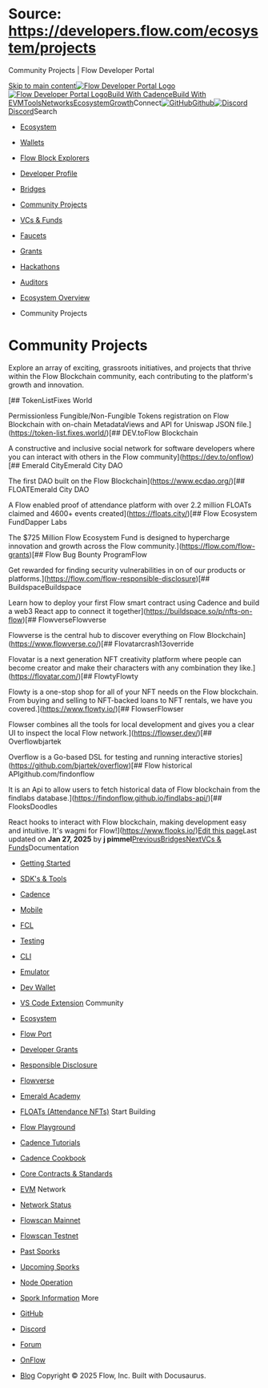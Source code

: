 # Source: https://developers.flow.com/ecosystem/projects




Community Projects | Flow Developer Portal





[Skip to main content](#__docusaurus_skipToContent_fallback)[![Flow Developer Portal Logo](/img/flow-docs-logo-dark.png)![Flow Developer Portal Logo](/img/flow-docs-logo-light.png)](/)[Build With Cadence](/build/flow)[Build With EVM](/evm/about)[Tools](/tools/flow-cli)[Networks](/networks/flow-networks)[Ecosystem](/ecosystem)[Growth](/growth)Connect[![GitHub]()Github](https://github.com/onflow)[![Discord]()Discord](https://discord.gg/flow)Search

* [Ecosystem](/ecosystem)
* [Wallets](/ecosystem/wallets)
* [Flow Block Explorers](/ecosystem/block-explorers)
* [Developer Profile](/ecosystem/developer-profile)
* [Bridges](/ecosystem/bridges)
* [Community Projects](/ecosystem/projects)
* [VCs & Funds](/ecosystem/vcs-and-funds)
* [Faucets](/ecosystem/faucets)
* [Grants](/ecosystem/grants)
* [Hackathons](/ecosystem/hackathons)
* [Auditors](/ecosystem/auditors)
* [Ecosystem Overview](/ecosystem/overview)


* Community Projects
# Community Projects

Explore an array of exciting, grassroots initiatives, and projects that thrive within the Flow Blockchain community, each contributing to the platform's growth and innovation.

[## TokenListFixes World

Permissionless Fungible/Non-Fungible Tokens registration on Flow Blockchain with on-chain MetadataViews and API for Uniswap JSON file.](https://token-list.fixes.world/)[## DEV.toFlow Blockchain

A constructive and inclusive social network for software developers where you can interact with others in the Flow community](https://dev.to/onflow)[## Emerald CityEmerald City DAO

The first DAO built on the Flow Blockchain](https://www.ecdao.org/)[## FLOATEmerald City DAO

A Flow enabled proof of attendance platform with over 2.2 million FLOATs claimed and 4600+ events created](https://floats.city/)[## Flow Ecosystem FundDapper Labs

The $725 Million Flow Ecosystem Fund is designed to hypercharge innovation and growth across the Flow community.](https://flow.com/flow-grants)[## Flow Bug Bounty ProgramFlow

Get rewarded for finding security vulnerabilities in on of our products or platforms.](https://flow.com/flow-responsible-disclosure)[## BuildspaceBuildspace

Learn how to deploy your first Flow smart contract using Cadence and build a web3 React app to connect it together](https://buildspace.so/p/nfts-on-flow)[## FlowverseFlowverse

Flowverse is the central hub to discover everything on Flow Blockchain](https://www.flowverse.co/)[## Flovatarcrash13override

Flovatar is a next generation NFT creativity platform where people can become creator and make their characters with any combination they like.](https://flovatar.com/)[## FlowtyFlowty

Flowty is a one-stop shop for all of your NFT needs on the Flow blockchain. From buying and selling to NFT-backed loans to NFT rentals, we have you covered.](https://www.flowty.io/)[## FlowserFlowser

Flowser combines all the tools for local development and gives you a clear UI to inspect the local Flow network.](https://flowser.dev/)[## Overflowbjartek

Overflow is a Go-based DSL for testing and running interactive stories](https://github.com/bjartek/overflow)[## Flow historical APIgithub.com/findonflow

It is an Api to allow users to fetch historical data of Flow blockchain from the findlabs database.](https://findonflow.github.io/findlabs-api/)[## FlooksDoodles

React hooks to interact with Flow blockchain, making development easy and intuitive. It's wagmi for Flow!](https://www.flooks.io/)[Edit this page](https://github.com/onflow/docs/tree/main/docs/ecosystem/projects.mdx)Last updated on **Jan 27, 2025** by **j pimmel**[PreviousBridges](/ecosystem/bridges)[NextVCs & Funds](/ecosystem/vcs-and-funds)Documentation

* [Getting Started](/build/getting-started/contract-interaction)
* [SDK's & Tools](/tools)
* [Cadence](https://cadence-lang.org/docs/)
* [Mobile](/build/guides/mobile/overview)
* [FCL](/tools/clients/fcl-js)
* [Testing](/build/smart-contracts/testing)
* [CLI](/tools/flow-cli)
* [Emulator](/tools/emulator)
* [Dev Wallet](https://github.com/onflow/fcl-dev-wallet)
* [VS Code Extension](/tools/vscode-extension)
Community

* [Ecosystem](/ecosystem)
* [Flow Port](https://port.onflow.org/)
* [Developer Grants](https://github.com/onflow/developer-grants)
* [Responsible Disclosure](https://flow.com/flow-responsible-disclosure)
* [Flowverse](https://www.flowverse.co/)
* [Emerald Academy](https://academy.ecdao.org/)
* [FLOATs (Attendance NFTs)](https://floats.city/)
Start Building

* [Flow Playground](https://play.flow.com/)
* [Cadence Tutorials](https://cadence-lang.org/docs/tutorial/first-steps)
* [Cadence Cookbook](https://open-cadence.onflow.org)
* [Core Contracts & Standards](/build/core-contracts)
* [EVM](/evm/about)
Network

* [Network Status](https://status.onflow.org/)
* [Flowscan Mainnet](https://flowdscan.io/)
* [Flowscan Testnet](https://testnet.flowscan.io/)
* [Past Sporks](/networks/node-ops/node-operation/past-sporks)
* [Upcoming Sporks](/networks/node-ops/node-operation/upcoming-sporks)
* [Node Operation](/networks/node-ops)
* [Spork Information](/networks/node-ops/node-operation/spork)
More

* [GitHub](https://github.com/onflow)
* [Discord](https://discord.gg/flow)
* [Forum](https://forum.onflow.org/)
* [OnFlow](https://onflow.org/)
* [Blog](https://flow.com/blog)
Copyright © 2025 Flow, Inc. Built with Docusaurus.

